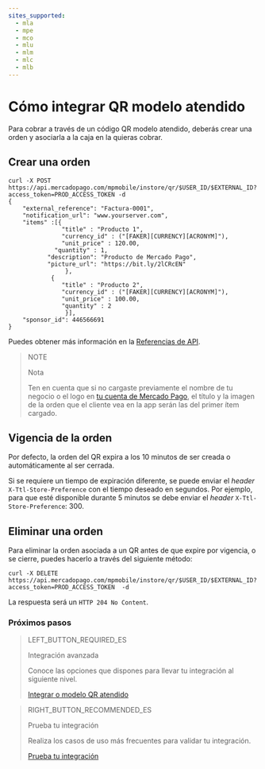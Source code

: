 ```yaml
---
sites_supported:
  - mla
  - mpe
  - mco
  - mlu
  - mlm
  - mlc
  - mlb
---
```


#  Cómo integrar QR modelo atendido

Para cobrar a través de un código QR modelo atendido, deberás crear una orden y asociarla a la caja en la quieras cobrar.

## Crear una orden

```curl
curl -X POST 
https://api.mercadopago.com/mpmobile/instore/qr/$USER_ID/$EXTERNAL_ID?access_token=PROD_ACCESS_TOKEN -d
{
    "external_reference": "Factura-0001",
    "notification_url": "www.yourserver.com",
    "items" :[{
    		   "title" : "Producto 1",
    		   "currency_id" : ("[FAKER][CURRENCY][ACRONYM]"),
    		   "unit_price" : 120.00,
    	     "quantity" : 1,
           "description": "Producto de Mercado Pago",
           "picture_url": "https://bit.ly/2lCRcEN"
    		    },
            {
    		   "title" : "Producto 2",
    		   "currency_id" : ("[FAKER][CURRENCY][ACRONYM]"),
    		   "unit_price" : 100.00,
    		   "quantity" : 2
    		    }],
    "sponsor_id": 446566691
}
```
Puedes obtener más información en la [Referencias de API](https://www.mercadopago.com.ar/developers/es/reference/instore_orders/_mpmobile_instore_qr_user_id_external_id/post/).

> NOTE
> 
> Nota
> 
> Ten en cuenta que si no cargaste previamente el nombre de tu negocio o el logo en [tu cuenta de Mercado Pago](https://www.mercadopago.com.ar/settings/account), el título y la imagen de la orden que el cliente vea en la app serán las del primer ítem cargado. 

## Vigencia de la orden

Por defecto, la orden del QR expira a los 10 minutos de ser creada o automáticamente al ser cerrada. 

Si se requiere un tiempo de expiración diferente, se puede enviar el _header_ `X-Ttl-Store-Preference` con el tiempo deseado en segundos.
Por ejemplo, para que esté disponible durante 5 minutos se debe enviar el _header_ `X-Ttl-Store-Preference`: 300.

## Eliminar una orden

Para eliminar la orden asociada a un QR antes de que expire por vigencia, o se cierre, puedes hacerlo a través del siguiente método: 

```curl
curl -X DELETE https://api.mercadopago.com/mpmobile/instore/qr/$USER_ID/$EXTERNAL_ID?access_token=PROD_ACCESS_TOKEN  -d 
```
La respuesta será un `HTTP 204 No Content`.

### Próximos pasos


> LEFT_BUTTON_REQUIRED_ES
>
> Integración avanzada
>
> Conoce las opciones que dispones para llevar tu integración al siguiente nivel.
>
> [Integrar o modelo QR atendido](https://www.mercadopago.com.ar/developers/es/guides/qr-code/final-steps/advanced-integration/)


> RIGHT_BUTTON_RECOMMENDED_ES
>
> Prueba tu integración
>
> Realiza los casos de uso más frecuentes para validar tu integración.
>
> [Prueba tu integración](https://www.mercadopago.com.ar/developers/es/guides/qr-code/final-steps/integration-test/)